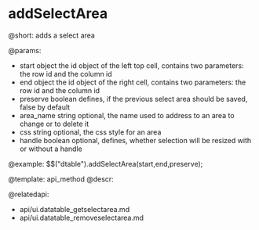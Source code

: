 addSelectArea
=============

@short:
	adds a select area

@params:
- start			object			the id object of the left top cell, contains two parameters: the row id and the column id
- end			object			the id object of the right cell, contains two parameters: the row id and the column id
- preserve		boolean			defines, if the previous select area should be saved, false by default
- area_name		string			optional, the name used to address to an area to change or to delete it
- css			string			optional, the css style for an area
- handle		boolean			optional, defines, whether selection will be resized with or without a handle


@example:
$$("dtable").addSelectArea(start,end,preserve);


@template:	api_method
@descr:

@relatedapi:
- api/ui.datatable_getselectarea.md
- api/ui.datatable_removeselectarea.md
